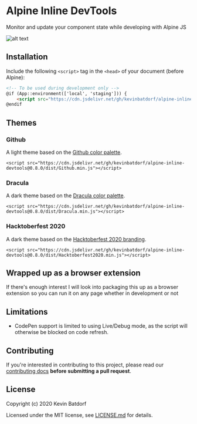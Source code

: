 # Alpine Inline DevTools
Monitor and update your component state while developing with Alpine JS

![alt text](assets/devtools.gif "Title")

## Installation

Include the following `<script>` tag in the `<head>` of your document (before Alpine):

```html
<!-- To be used during development only -->
@if (App::environment(['local', 'staging'])) {
    <script src="https://cdn.jsdelivr.net/gh/kevinbatdorf/alpine-inline-devtools@0.8.0/dist/default.min.js"></script>
@endif
```

## Themes
### Github
A light theme based on the [Github color palette](https://primer.style/css/support/color-system).
```
<script src="https://cdn.jsdelivr.net/gh/kevinbatdorf/alpine-inline-devtools@0.8.0/dist/Github.min.js"></script>
```
### Dracula
A dark theme based on the [Dracula color palette](https://draculatheme.com/contribute).
```
<script src="https://cdn.jsdelivr.net/gh/kevinbatdorf/alpine-inline-devtools@0.8.0/dist/Dracula.min.js"></script>
```
### Hacktoberfest 2020
A dark theme based on the [Hacktoberfest 2020 branding](http://web.archive.org/web/20200924003932/https://embed-ssl.wistia.com/deliveries/49bd387c40e2c5aada92abdf973bc46d.webp).
```
<script src="https://cdn.jsdelivr.net/gh/kevinbatdorf/alpine-inline-devtools@0.8.0/dist/Hacktoberfest2020.min.js"></script>
```

## Wrapped up as a browser extension
If there's enough interest I will look into packaging this up as a browser extension so you can run it on any page whether in development or not

## Limitations
* CodePen support is limited to using Live/Debug mode, as the script will otherwise be blocked on code refresh.

## Contributing
If you're interested in contributing to this project, please read our [contributing docs](https://github.com/KevinBatdorf/alpine-inline-devtools/blob/master/.github/CONTRIBUTING.md) **before submitting a pull request**.

## License

Copyright (c) 2020 Kevin Batdorf

Licensed under the MIT license, see [LICENSE.md](LICENSE.md) for details.
